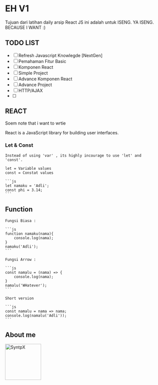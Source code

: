 # EH V1

Tujuan dari latihan daily arsip React JS ini adalah untuk ISENG. YA ISENG. BECAUSE I WANT :)

## TODO LIST

- [ ] Refresh Javascript Knowlegde [NextGen]
- [ ] Pemahaman Fitur Basic
- [ ] Komponen React
- [ ] Simple Project
- [ ] Advance Komponen React
- [ ] Advance Project
- [ ] HTTP/AJAX
- [ ] 


## REACT
Soem note that i want to wrtie

React is a JavaScript library for building user interfaces.
 ### Let & Const
    Instead of using 'var' , its highly incourage to use 'let' and 'const'.

    let = Variable values
    const = Constat values

    ```js
    let namaku = 'Adli';
    const phi = 3.14;
    ```

## Function 

    Fungsi Biasa : 

    ```js
    function namaku(nama){
        console.log(nama);
    }
    namaku('Adli');
    ```

    Fungsi Arrow : 

    ```js
    const namalu = (nama) => {
        console.log(nama);
    }
    namalu('WHatever');
    ```

    Short version 

    ```js
    const namalu = nama => nama;
    console.log(namalu('Adli'));
    ```



## About me


[<img alt="SyntpX" src="https://avatars1.githubusercontent.com/u/25601493?s=460&u=c2b4e683d917003c1af50087cd5b5ce10953077a&v=4" width="117">](https://github.com/SynthpX)


<!-- Note: The table above get generated with the following commands -->
<!-- npm install -g github-contributors-list -->
<!-- githubcontrib --owner NativeScript --repo docs --cols 6 --sortOrder desc | pbcopy -->

